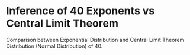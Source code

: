 # Inference of 40 Exponents vs Central Limit Theorem
Comparison between Exponential Distribution and Central Limit Theorem Distribution (Normal Distribution) of 40.
